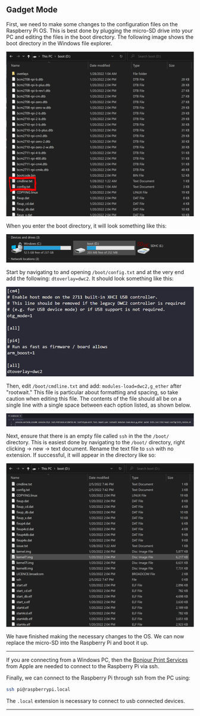 ## Gadget Mode

First, we need to make some changes to the configuration files on the Raspberry Pi OS. This is best done by plugging the micro-SD drive into your PC and editing the files in the boot directory. The following image shows the boot directory in the Windows file explorer.&#x20;

![](./images/boot_dir.PNG)

When you enter the boot directory, it will look something like this:

![](./images/filesystem.PNG)

Start by navigating to and opening `/boot/config.txt` and at the very end add the following: `dtoverlay=dwc2`. It should look something like this:

![](./images/dt.PNG)

Then, edit `/boot/cmdline.txt` and add: `modules-load=dwc2,g_ether` after "rootwait." This file is particular about formatting and spacing, so take caution when editing this file. The contents of the file should all be on a single line with a single space between each option listed, as shown below.

![](./images/cmdline.PNG)

Next, ensure that there is an empty file called `ssh` in the the `/boot/` directory. This is easiest done by navigating to the `/boot/` directory, right clicking -> new -> text document. Rename the text file to `ssh` with no extension. If successful, it will appear in the directory like so:

![](./images/ssh2.PNG)

We have finished making the necessary changes to the OS. We can now replace the micro-SD into the Raspberry Pi and boot it up.&#x20;

***

If you are connecting from a Windows PC, then the [Bonjour Print Services](https://support.apple.com/kb/DL999?locale=en_US) from Apple are needed to connect to the Raspberry Pi via ssh.

Finally, we can connect to the Raspberry Pi through ssh from the PC using:

```bash
ssh pi@raspberrypi.local
```

The `.local` extension is necessary to connect to usb connected devices.
***
